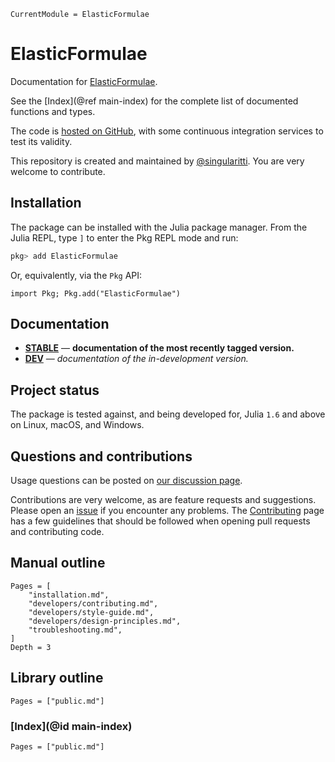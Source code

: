 ```@meta
CurrentModule = ElasticFormulae
```

# ElasticFormulae

Documentation for [ElasticFormulae](https://github.com/singularitti/ElasticFormulae.jl).

See the [Index](@ref main-index) for the complete list of documented functions
and types.

The code is [hosted on GitHub](https://github.com/singularitti/ElasticFormulae.jl),
with some continuous integration services to test its validity.

This repository is created and maintained by [@singularitti](https://github.com/singularitti).
You are very welcome to contribute.

## Installation

The package can be installed with the Julia package manager.
From the Julia REPL, type `]` to enter the Pkg REPL mode and run:

```julia
pkg> add ElasticFormulae
```

Or, equivalently, via the `Pkg` API:

```@repl
import Pkg; Pkg.add("ElasticFormulae")
```

## Documentation

- [**STABLE**](https://singularitti.github.io/ElasticFormulae.jl/stable) — **documentation of the most recently tagged version.**
- [**DEV**](https://singularitti.github.io/ElasticFormulae.jl/dev) — _documentation of the in-development version._

## Project status

The package is tested against, and being developed for, Julia `1.6` and above on Linux,
macOS, and Windows.

## Questions and contributions

Usage questions can be posted on
[our discussion page](https://github.com/singularitti/ElasticFormulae.jl/discussions).

Contributions are very welcome, as are feature requests and suggestions. Please open an
[issue](https://github.com/singularitti/ElasticFormulae.jl/issues)
if you encounter any problems. The [Contributing](@ref) page has
a few guidelines that should be followed when opening pull requests and contributing code.

## Manual outline

```@contents
Pages = [
    "installation.md",
    "developers/contributing.md",
    "developers/style-guide.md",
    "developers/design-principles.md",
    "troubleshooting.md",
]
Depth = 3
```

## Library outline

```@contents
Pages = ["public.md"]
```

### [Index](@id main-index)

```@index
Pages = ["public.md"]
```
